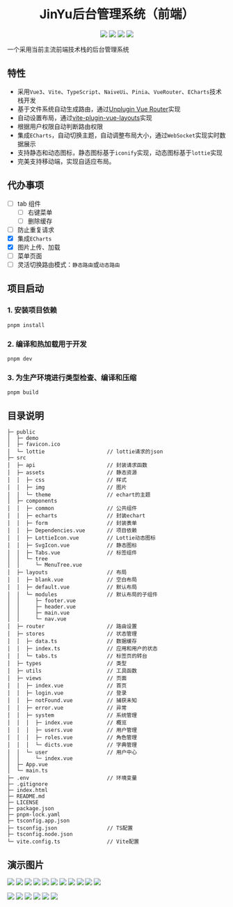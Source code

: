<h1 align="center">JinYu后台管理系统（前端）</h1>
<p align="center">
    <img src="https://img.shields.io/github/stars/Xiao-Tree/JinYu-vue?style=flat-square" />
    <img src="https://img.shields.io/github/license/Xiao-Tree/JinYu-vue?style=flat" >
    <img src="https://img.shields.io/github/issues/Xiao-Tree/JinYu-vue" />
    <img src="https://img.shields.io/github/forks/Xiao-Tree/JinYu-vue?style=flat" />
</p>

一个采用当前主流前端技术栈的后台管理系统

## 特性

- 采用`Vue3`、`Vite`、`TypeScript`、`NaiveUi`、`Pinia`、`VueRouter`、`ECharts`技术栈开发
- 基于文件系统自动生成路由，通过[Unplugin Vue Router](https://github.com/posva/unplugin-vue-router)实现
- 自动设置布局，通过[vite-plugin-vue-layouts](https://github.com/JohnCampionJr/vite-plugin-vue-layouts)实现
- 根据用户权限自动判断路由权限
- 集成`ECharts`，自动切换主题，自动调整布局大小，通过`WebSocket`实现实时数据展示
- 支持静态和动态图标，静态图标基于`iconify`实现，动态图标基于`lottie`实现
- 完美支持移动端，实现自适应布局。

## 代办事项

- [ ] tab 组件
  - [ ] 右键菜单
  - [ ] 删除缓存
- [ ] 防止重复请求
- [x] 集成`ECharts`
- [x] 图片上传、加载
- [ ] 菜单页面
- [ ] 灵活切换路由模式：`静态路由`或`动态路由`

## 项目启动

### 1. 安装项目依赖

```shell
pnpm install
```

### 2. 编译和热加载用于开发

```shell
pnpm dev
```

### 3. 为生产环境进行类型检查、编译和压缩

```shell
pnpm build
```
## 目录说明

```
├─ public
│  ├─ demo
│  ├─ favicon.ico
│  └─ lottie                    // lottie请求的json
├─ src
│  ├─ api                       // 封装请求函数
│  ├─ assets                    // 静态资源
│  │  ├─ css                    // 样式
│  │  ├─ img                    // 图片
│  │  └─ theme                  // echart的主题
│  ├─ components
│  │  ├─ common                 // 公共组件
│  │  ├─ echarts                // 封装echart
│  │  ├─ form                   // 封装表单
│  │  ├─ Dependencies.vue       // 项目依赖
│  │  ├─ LottieIcon.vue         // Lottie动态图标
│  │  ├─ SvgIcon.vue            // 静态图标
│  │  ├─ Tabs.vue               // 标签组件
│  │  └─ tree
│  │     └─ MenuTree.vue
│  ├─ layouts                   // 布局
│  │  ├─ blank.vue              // 空白布局
│  │  ├─ default.vue            // 默认布局
│  │  └─ modules                // 默认布局的子组件
│  │     ├─ footer.vue
│  │     ├─ header.vue
│  │     ├─ main.vue
│  │     └─ nav.vue
│  ├─ router                    // 路由设置
│  ├─ stores                    // 状态管理
│  │  ├─ data.ts                // 数据缓存
│  │  ├─ index.ts               // 应用和用户的状态
│  │  └─ tabs.ts                // 标签页的转台
│  ├─ types                     // 类型
│  ├─ utils                     // 工具函数
│  ├─ views                     // 页面
│  │  ├─ index.vue              // 首页
│  │  ├─ login.vue              // 登录
│  │  ├─ notFound.vue           // 捕获未知
│  │  ├─ error.vue              // 异常
│  │  ├─ system                 // 系统管理
│  │  │  ├─ index.vue           // 概览
│  │  │  ├─ users.vue           // 用户管理
│  │  │  ├─ roles.vue           // 角色管理
│  │  │  └─ dicts.vue           // 字典管理
│  │  └─ user                   // 用户中心
│  │     └─ index.vue
│  ├─ App.vue
│  └─ main.ts
├─ .env                         // 环境变量
├─ .gitignore
├─ index.html
├─ README.md
├─ LICENSE
├─ package.json
├─ pnpm-lock.yaml
├─ tsconfig.app.json
├─ tsconfig.json                // TS配置
├─ tsconfig.node.json    
└─ vite.config.ts               // Vite配置
```

## 演示图片

![](/public/demo/light/JinYu后台管理系统%20-%20login.png)
![](/public/demo/light/JinYu后台管理系统%20-%20home.png)
![](/public/demo/light/JinYu后台管理系统%20-%20system.png)
![](/public/demo/light/JinYu后台管理系统%20-%20user.png)
![](/public/demo/light/JinYu后台管理系统%20-%20user1.png)
![](/public/demo/light/JinYu后台管理系统%20-%20user2.png)
![](/public/demo/light/JinYu后台管理系统%20-%20role.png)
![](/public/demo/light/JinYu后台管理系统%20-%20role1.png)
![](/public/demo/light/JinYu后台管理系统%20-%20role2.png)
![](/public/demo/light/JinYu后台管理系统%20-%20dict.png)
![](/public/demo/light/JinYu后台管理系统%20-%20dict1.png)

![](/public/demo/dark/JinYu后台管理系统%20-%20login.png)
![](/public/demo/dark/JinYu后台管理系统%20-%20home.png)
![](/public/demo/dark/JinYu后台管理系统%20-%20system.png)
![](/public/demo/dark/JinYu后台管理系统%20-%20user.png)
![](/public/demo/dark/JinYu后台管理系统%20-%20role.png)
![](/public/demo/dark/JinYu后台管理系统%20-%20dict.png)
